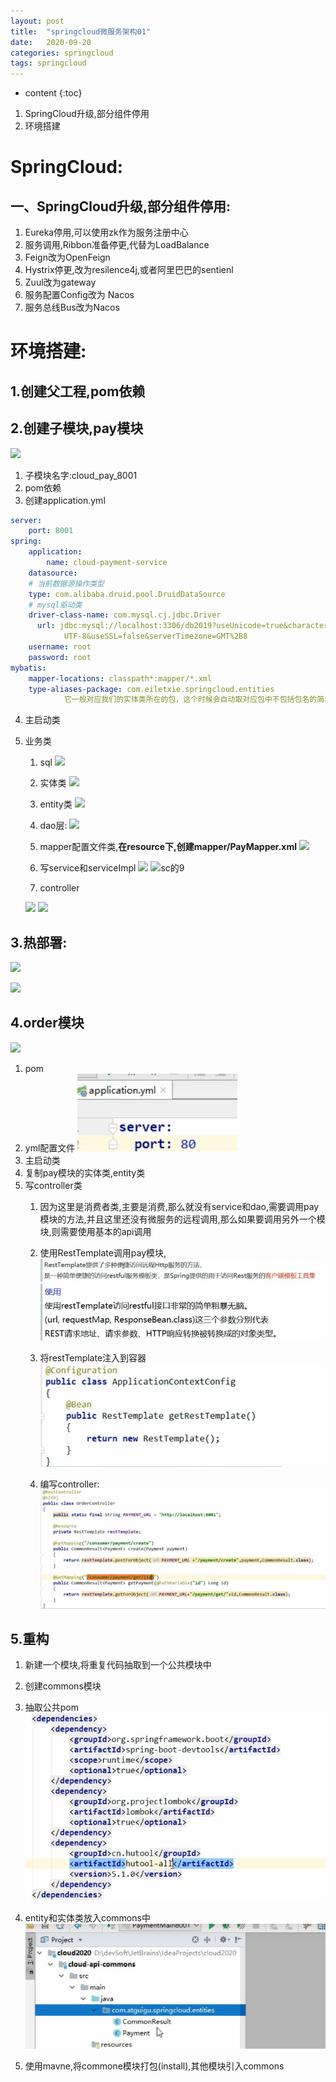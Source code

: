 ```yaml
---
layout: post
title:  "springcloud微服务架构01"
date:   2020-09-20
categories: springcloud
tags: springcloud
---
```


* content
{:toc}

1. SpringCloud升级,部分组件停用
2. 环境搭建




# SpringCloud:

## 一、SpringCloud升级,部分组件停用:

1. Eureka停用,可以使用zk作为服务注册中心
2. 服务调用,Ribbon准备停更,代替为LoadBalance
3. Feign改为OpenFeign
4. Hystrix停更,改为resilence4j,或者阿里巴巴的sentienl
5. Zuul改为gateway
6. 服务配置Config改为  Nacos
7. 服务总线Bus改为Nacos

# 环境搭建:

## 1.创建父工程,pom依赖

## 2.创建子模块,pay模块
![](/assets/springcloud/sc的3.jpg)
1. 子模块名字:cloud_pay_8001
2. pom依赖
3. 创建application.yml

```yml
server:
    port: 8001   
spring:
    application:
        name: cloud-payment-service
    datasource:
    # 当前数据源操作类型
    type: com.alibaba.druid.pool.DruidDataSource
    # mysql驱动类
    driver-class-name: com.mysql.cj.jdbc.Driver
      url: jdbc:mysql://localhost:3306/db2019?useUnicode=true&characterEncoding=
            UTF-8&useSSL=false&serverTimezone=GMT%2B8                               
    username: root
    password: root
mybatis:            
    mapper-locations: classpath*:mapper/*.xml
    type-aliases-package: com.eiletxie.springcloud.entities
            它一般对应我们的实体类所在的包，这个时候会自动取对应包中不包括包名的简单类名作为包括包名的别名。多个package之间可以用逗号或者分号等来进行分隔（value的值一定要是包的全）
```

4. 主启动类    
5. 业务类
    1. sql
    ![](/assets/springcloud/sc的4.jpg)

    2. 实体类
    ![](/assets/springcloud/sc的5.jpg)

    3. entity类
    ![](/assets/springcloud/sc的6.jpg)

    4. dao层:
    ![](/assets/springcloud/sc的7.jpg)

    5. mapper配置文件类,**在resource下,创建mapper/PayMapper.xml**
    ![](/assets/springcloud/sc的8.jpg)

    6. 写service和serviceImpl
    ![](/assets/springcloud/sc的9.jpg)
    ![sc的9](/assets/springcloud/sc的10.jpg)

    7. controller

    ![](/assets/springcloud/sc的11.jpg)
    ![](/assets/springcloud/sc的12.jpg)


## 3.热部署:

![](/assets/springcloud/sc的13.jpg)

![](/assets/springcloud/sc的14.jpg)

## 4.order模块

![](/assets/springcloud/sc的3.jpg)
1. pom       
2. yml配置文件
![](/assets/springcloud/order模块1.jpg)
3. 主启动类
4. 复制pay模块的实体类,entity类
5. 写controller类
    1. 因为这里是消费者类,主要是消费,那么就没有service和dao,需要调用pay模块的方法,并且这里还没有微服务的远程调用,那么如果要调用另外一个模块,则需要使用基本的api调用
    2. 使用RestTemplate调用pay模块,
    ​![](/assets/springcloud/order模块2.jpg)
    ![](/assets/springcloud/order模块3.jpg)

    3. 将restTemplate注入到容器
    ![](/assets/springcloud/order模块4.jpg)

    4. 编写controller:
    ![](/assets/springcloud/order模块5.jpg)

## 5.重构
1. 新建一个模块,将重复代码抽取到一个公共模块中
2. 创建commons模块
3. 抽取公共pom
![](/assets/springcloud/commons模块.jpg)

4. entity和实体类放入commons中
![](/assets/springcloud/commons模块2.jpg)

5. 使用mavne,将commone模块打包(install),其他模块引入commons